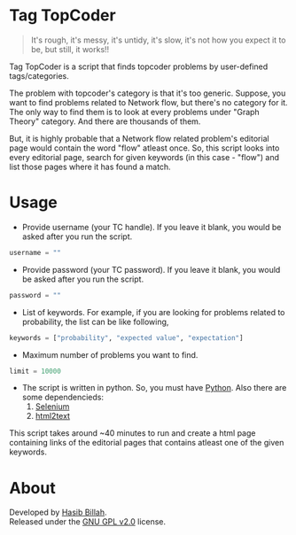 # Tag TopCoder

> It's rough, it's messy, it's untidy, it's slow, it's not how you expect it to be, but still, it works!!

Tag TopCoder is a script that finds topcoder problems by user-defined tags/categories.

The problem with topcoder's category is that it's too generic. Suppose, you want to find problems related to Network flow, but there's no category for it. The only way to find them is to look at every  problems under "Graph Theory" category. And there are thousands of them.

But, it is highly probable that a Network flow related problem's editorial page would contain the word "flow" atleast once. So, this script looks into every editorial page, search for given keywords (in this case - "flow") and list those pages where it has found a match. 


# Usage

- Provide username (your TC handle). If you leave it blank, you would be asked after you run the script.

```python
username = ""
```
- Provide password (your TC password). If you leave it blank, you would be asked after you run the script.

```python
password = ""
```

- List of keywords. For example, if you are looking for problems related to probability, the list can be like following,

```python
keywords = ["probability", "expected value", "expectation"]
```

- Maximum number of problems you want to find.

```python
limit = 10000 
```

- The script is written in python. So, you must have [Python](https://www.python.org/). Also there are some dependencieds:
	1. [Selenium](https://selenium-python.readthedocs.org/installation.html)
	2. [html2text](http://www.mbayer.de/html2text/) 

This script takes around ~40 minutes to run and create a html page containing links of the editorial pages that contains atleast one of the given keywords.


# About

Developed by [Hasib Billah](https://github.com/halfo/).</br>
Released under the [GNU GPL v2.0](https://en.wikipedia.org/wiki/GNU_General_Public_License#Version_2) license.

